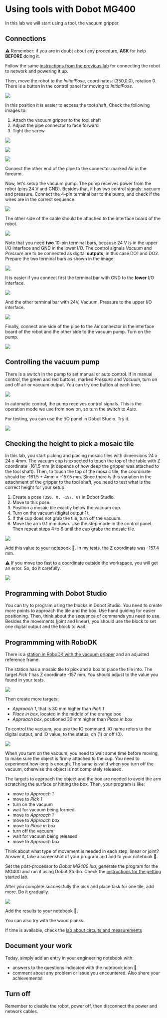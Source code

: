 # Using tools with Dobot MG400

In this lab we will start using a tool, the vacuum gripper.

## Connections

:warning: Remember: if you are in doubt about any procedure, **ASK** for help **BEFORE** doing it.

Follow the same [instructions from the previous lab](https://github.com/fspacheco/robot-program/blob/main/DobotStudio/lab-getting-started-mg400.md) for connecting the robot to network and powering it up.

Then, move the robot to the _InitialPose_, coordinates: (350,0,0), rotation 0. There is a button in the control panel for moving to _InitialPose_.

![](img/dobot-mg400-tools/button-move-initial-pose.svg)

In this position it is easier to access the tool shaft. Check the following images to:

1. Attach the vacuum gripper to the tool shaft
2. Adjust the pipe connector to face forward
3. Tight the screw

![](img/dobot-mg400-tools/attach-vacuum-gripper-to-tool-shaft.jpg)

![](img/dobot-mg400-tools/adjust-position-pipe.jpg)

![](img/dobot-mg400-tools/tight-screw.jpg)

Connect the other end of the pipe to the connector marked _Air_ in the forearm.

Now, let's setup the vacuum pump. The pump receives power from the robot (pins 24 V and GND). Besides that, it has two control signals: vacuum and pressure. Connect the 4-pin terminal bar to the pump, and check if the wires are in the correct sequence.

![](img/dobot-mg400-tools/vacuum-pump-cable-connection.jpg)

The other side of the cable should be attached to the interface board of the robot.

![](img/dobot-mg400-tools/interface-board.svg)

Note that you need **two** 10-pin terminal bars, because 24 V is in the upper I/O interface and GND in the lower I/O. The control signals _Vacuum_ and _Pressure_ are to be connected as digital **outputs**, in this case DO1 and DO2. Prepare the two terminal bars as shown in the image.

![](img/dobot-mg400-tools/electrical-connections-robot-to-vacuum-pump.jpg)

It is easier if you connect first the terminal bar with GND to the **lower** I/O interface.

![](img/dobot-mg400-tools/connector2-gnd.jpg)

And the other terminal bar with 24V, Vacuum, Pressure to the upper I/O interface.

![](img/dobot-mg400-tools/connector1-power-vacuum-pressure.jpg)

Finally, connect one side of the pipe to the _Air_ connector in the interface board of the robot and the other side to the vacuum pump. Turn on the pump.

![](img/dobot-mg400-tools/view-vacuum-pump-ready.jpg)

## Controlling the vacuum pump

There is a switch in the pump to set manual or auto control. If in manual control, the green and red buttons, marked _Pressure_ and _Vacuum_, turn on and off air or vacuum output. You can try one button at each time.

![](img/dobot-mg400-tools/vacuum-pump-frontal.jpg)

In automatic control, the pump receives control signals. This is the operation mode we use from now on, so turn the switch to _Auto_.

For testing, you can use the I/O panel in Dobot Studio. Try it.

![](img/dobot-mg400-tools/IO-panel.svg)

## Checking the height to pick a mosaic tile

In this lab, you start picking and placing mosaic tiles with dimensions 24 x 24 x 4mm. The vacuum cup is expected to touch the top of the table with Z coordinate -161.5 mm (it depends of how deep the gripper was attached to the tool shaft). Then, to touch the top of the mosaic tile, the coordinate should be -161.5 + 4mm = -157.5 mm. Since there is this variation in the attachment of the gripper to the tool shaft, you need to test what is the correct height for your setup:

1. Create a pose ```(350, 0, -157, 0)``` in Dobot Studio.
2. Move to this pose.
3. Position a mosaic tile exactly below the vacuum cup.
4. Turn on the vacuum (digital output 1).
5. If the cup does not grab the tile, turn off the vacuum.
6. Move the arm 0.1 mm down. Use the step mode in the control panel. Then repeat steps 4 to 6 until the cup grabs the mosaic tile.

![](img/dobot-mg400-tools/step-mode.svg)

Add this value to your notebook :notebook:. In my tests, the Z coordinate was -157.4 mm.

:warning: If you move too fast to a coordinate outside the workspace, you will get an error. So, do it carefully.

![](img/dobot-mg400-tools/error-movement-out-workspace.jpg)

## Programming with Dobot Studio

You can try to program using the blocks in Dobot Studio. You need to create more points to approach the tile and the box. Use hand guiding for easier positioning. Then, think about the sequence of commands you need to use. Besides the movements (joint and linear), you should use the block to set one digital output and the block to wait. 

## Programmming with RoboDK

There is a [station in RoboDK with the vacuum gripper](https://github.com/fspacheco/robot-program/blob/main/RoboDK/box/suction-cup/HAMK_Vacuum_gripper_MG400.rdk) and an adjusted reference frame.

The station has a mosaic tile to pick and a box to place the tile into. The target _Pick 1_ has Z coordinate -157 mm. You should adjust to the value you found in your tests.

![](img/dobot-mg400-tools/pick-coordinates-robodk.png)

Then create more targets:
- _Approach 1_, that is 30 mm higher than _Pick 1_
- _Place in box_, located in the middle of the orange box
- _Approach box_, positioned 30 mm higher than _Place in box_

To control the vacuum, you use the IO command. IO name refers to the digital output, and IO value, to the status, on (1) or off (0).

![](img/dobot-mg400-tools/IO-command-robodk.png)

When you turn on the vacuum, you need to wait some time before moving, to make sure the object is firmly attached to the cup. You need to experiment how long is enough. The same is valid when you turn off the vacuum, otherwise the object is not completely released.

The targets to approach the object and the box are needed to avoid the arm scratching the surface or hitting the box. Then, your program is like:

- move to _Approach 1_
- move to _Pick 1_
- turn on the vacuum
- wait for vacuum being formed
- move to _Approach 1_
- move to _Approach box_
- move to _Place in box_
- turn off the vacuum
- wait for vacuum being released
- move to _Approach box_

Think about what type of movement is needed in each step: linear or joint?
Answer it, take a screenshot of your program and add to your notebook :notebook:.

Set the post-processor to _Dobot MG400 lua_, generate the program for the MG400 and run it using Dobot Studio. Check the [instructions for the getting started lab](https://github.com/fspacheco/robot-program/blob/main/DobotStudio/lab-getting-started-mg400.md#robodk-and-mg400).

After you complete successfully the pick and place task for one tile, add more. Do it gradually.

![](img/dobot-mg400-tools/mosaic-tiles-and-box.jpg)

Add the results to your notebook :notebook:.

You can also try with the wood planks.

If time is available, check the [lab about circuits and measurements](https://github.com/fspacheco/robot-program/blob/main/DobotStudio/lab-electrical-measurements.md)

## Document your work

Today, simply add an entry in your engineering notebook with:
- answers to the questions indicated with the notebook icon :notebook:
- comment about any problem or issue you encountered. Also share your achievements!

## Turn off

Remember to disable the robot, power off, then disconnect the power and network cables.
